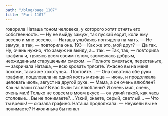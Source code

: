 ```yaml
---
path: "/blog/page_1107"
title: "Part 1107"
---
```


говорила Наташа тоном человека, у которого хотят отнять его собственность. — Ну не выйду замуж, так пускай ездит, коли ему весело и мне весело. — Наташа улыбаясь поглядела на мать.
— Не замуж, а так, — повторила она.
193— Как же это, мой друг?
— Да так. Ну, очень нужно, что замуж не выйду, а... так.
— Так, так, — повторила графиня и, трясясь всем своим телом, засмеялась добрым, неожиданным старушечьим смехом.
— Полноте смеяться, перестаньте, — закричала Наташа, — всю кровать трясете. Ужасно вы на меня похожи, такая же хохотунья... Постойте... — Она схватила обе руки графини, поцеловала на одной кость мизинца — июнь, и продолжала целовать июль, август на другой руке. — Мама, а он очень влюблен? Как на ваши глаза? В вас были так влюблены? И очень мил, очень, очень мил! Только не совсем в моем вкусе — он узкий такой, как часы столовые... Вы не понимаете?... Узкий, знаете, серый, светлый...
— Что ты врешь! — сказала графиня.
Наташа продолжала:
— Неужели вы не понимаете? Николинька бы понял
